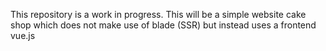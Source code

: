 This repository is a work in progress. This will be a simple website cake shop which does not make use of blade (SSR) but instead uses a frontend vue.js
